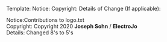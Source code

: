 Template:
Notice:
Copyright:
Details of Change (If applicable):

Notice:Contributions to logo.txt\
Copyright: Copyright 2020 **Joseph Sohn** / **ElectroJo**\
Details: Changed 8's to 5's
